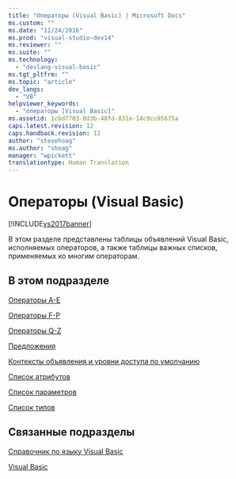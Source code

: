 ```yaml
---
title: "Операторы (Visual Basic) | Microsoft Docs"
ms.custom: ""
ms.date: "11/24/2016"
ms.prod: "visual-studio-dev14"
ms.reviewer: ""
ms.suite: ""
ms.technology: 
  - "devlang-visual-basic"
ms.tgt_pltfrm: ""
ms.topic: "article"
dev_langs: 
  - "VB"
helpviewer_keywords: 
  - "операторы [Visual Basic]"
ms.assetid: 1cbd7703-8d3b-48fd-831e-14c9cc85675a
caps.latest.revision: 12
caps.handback.revision: 12
author: "stevehoag"
ms.author: "shoag"
manager: "wpickett"
translationtype: Human Translation
---
```

# Операторы (Visual Basic)
[!INCLUDE[vs2017banner](../../../csharp/includes/vs2017banner.md)]

В этом разделе представлены таблицы объявлений Visual Basic, исполняемых операторов, а также таблицы важных списков, применяемых ко многим операторам.  
  
## В этом подразделе  
 [Операторы A\-E](../../../visual-basic/language-reference/statements/a-e-statements.md)  
  
 [Операторы F\-P](../../../visual-basic/language-reference/statements/f-p-statements.md)  
  
 [Операторы Q\-Z](../../../visual-basic/language-reference/statements/q-z-statements.md)  
  
 [Предложения](../../../visual-basic/language-reference/statements/clauses.md)  
  
 [Контексты объявления и уровни доступа по умолчанию](../../../visual-basic/language-reference/statements/declaration-contexts-and-default-access-levels.md)  
  
 [Список атрибутов](../../../visual-basic/language-reference/statements/attribute-list.md)  
  
 [Список параметров](../../../visual-basic/language-reference/statements/parameter-list.md)  
  
 [Список типов](../../../visual-basic/language-reference/statements/type-list.md)  
  
## Связанные подразделы  
 [Справочник по языку Visual Basic](../../../visual-basic/language-reference/index.md)  
  
 [Visual Basic](../../../visual-basic/index.md)